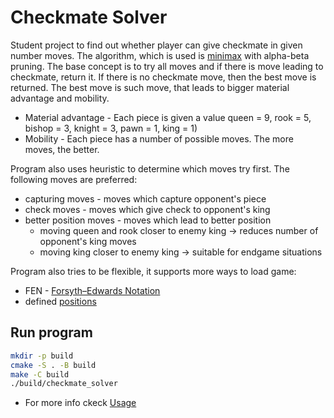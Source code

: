 # Checkmate Solver

Student project to find out whether player can give checkmate in given number moves. The algorithm, which is used
is [minimax](https://www.youtube.com/watch?v=l-hh51ncgDI&t=586s) with alpha-beta pruning. The base concept is to 
try all moves and if there is move leading to checkmate, return it. If there is no checkmate move, then the
best move is returned. The best move is such move, that leads to bigger material advantage and mobility.

- Material advantage - Each piece is given a value queen = 9, rook = 5, bishop = 3, knight = 3, pawn = 1, king = 1)
- Mobility - Each piece has a number of possible moves. The more moves, the better.

Program also uses heuristic to determine which moves try first. The following moves are preferred:

- capturing moves - moves which capture opponent's piece
- check moves - moves which give check to opponent's king
- better position moves - moves which lead to better position
  - moving queen and rook closer to enemy king -> reduces number of opponent's king moves
  - moving king closer to enemy king -> suitable for endgame situations

Program also tries to be flexible, it supports more ways to load game:
- FEN - [Forsyth–Edwards Notation](https://en.wikipedia.org/wiki/Forsyth%E2%80%93Edwards_Notation)
- defined [positions](inputs/positions)

## Run program
```bash
mkdir -p build
cmake -S . -B build
make -C build
./build/checkmate_solver
```
- For more info ckeck [Usage](./USAGE.md)
